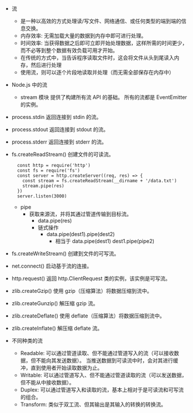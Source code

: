 - 流
  - 是一种以高效的方式处理读/写文件、网络通信、或任何类型的端到端的信息交换。
  - 内存效率: 无需加载大量的数据到内存中即可进行处理。
  - 时间效率: 当获得数据之后即可立即开始处理数据，这样所需的时间更少，而不必等到整个数据有效负载可用才开始。
  - 在传统的方式中，当告诉程序读取文件时，这会将文件从头到尾读入内存，然后进行处理
  - 使用流，则可以逐个片段地读取并处理（而无需全部保存在内存中）

- Node.js 中的流
  - stream 模块 提供了构建所有流 API 的基础。 所有的流都是 EventEmitter 的实例。

- process.stdin 返回连接到 stdin 的流。
- process.stdout 返回连接到 stdout 的流。
- process.stderr 返回连接到 stderr 的流。
- fs.createReadStream() 创建文件的可读流。
  ```
    const http = require('http')
    const fs = require('fs')
    const server = http.createServer((req, res) => {
      const stream = fs.createReadStream(__dirname + '/data.txt')
      stream.pipe(res)
    })
    server.listen(3000)
  ```
  - pipe
    - 获取来源流，并将其通过管道传输到目标流。
      - data.pipe(res)
      - 链式操作
        - data.pipe(dest1).pipe(dest2)
          - 相当于 data.pipe(dest1) dest1.pipe(pipe2)

- fs.createWriteStream() 创建到文件的可写流。
- net.connect() 启动基于流的连接。
- http.request() 返回 http.ClientRequest 类的实例，该实例是可写流。
- zlib.createGzip() 使用 gzip（压缩算法）将数据压缩到流中。
- zlib.createGunzip() 解压缩 gzip 流。
- zlib.createDeflate() 使用 deflate（压缩算法）将数据压缩到流中。
- zlib.createInflate() 解压缩 deflate 流。

- 不同种类的流
  - Readable: 可以通过管道读取、但不能通过管道写入的流（可以接收数据，但不能向其发送数据）。 当推送数据到可读流中时，会对其进行缓冲，直到使用者开始读取数据为止。
  - Writable: 可以通过管道写入、但不能通过管道读取的流（可以发送数据，但不能从中接收数据）。
  - Duplex: 可以通过管道写入和读取的流，基本上相对于是可读流和可写流的组合。
  - Transform: 类似于双工流、但其输出是其输入的转换的转换流。